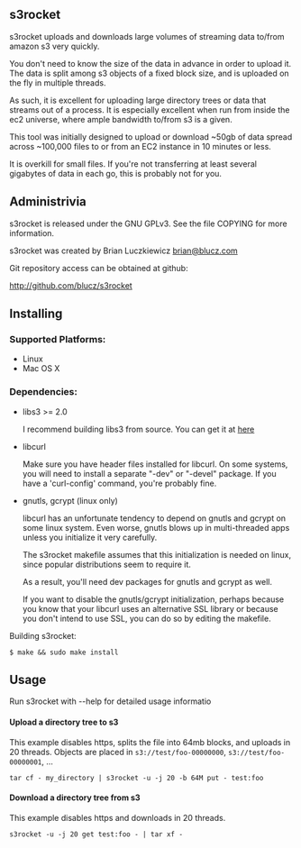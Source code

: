## s3rocket ##

s3rocket uploads and downloads large volumes of streaming data to/from amazon
s3 very quickly.

You don't need to know the size of the data in advance in order to upload it.
The data is split among s3 objects of a fixed block size, and is uploaded on
the fly in multiple threads.

As such, it is excellent for uploading large directory trees or data that
streams out of a process. It is especially excellent when run from inside the
ec2 universe, where ample bandwidth to/from s3 is a given.

This tool was initially designed to upload or download ~50gb of data spread
across ~100,000 files to or from an EC2 instance in 10 minutes or less.

It is overkill for small files. If you're not transferring at least several
gigabytes of data in each go, this is probably not for you.


## Administrivia ##

s3rocket is released under the GNU GPLv3. See the file COPYING for more
information.

s3rocket was created by Brian Luczkiewicz <brian@blucz.com>

Git repository access can be obtained at github:

http://github.com/blucz/s3rocket


## Installing ##

### Supported Platforms: ###

- Linux
- Mac OS X

### Dependencies: ###

* libs3   >= 2.0

  I recommend building libs3 from source. You can get it at [here](http://libs3.ischo.com.s3.amazonaws.com/index.html)

* libcurl

  Make sure you have header files installed for libcurl. On some systems,
  you will need to install a separate "-dev" or "-devel" package. If you
  have a 'curl-config' command, you're probably fine.

* gnutls, gcrypt (linux only)

  libcurl has an unfortunate tendency to depend on gnutls and gcrypt on
  some linux system. Even worse, gnutls blows up in multi-threaded apps
  unless you initialize it very carefully.

  The s3rocket makefile assumes that this initialization is needed on linux,
  since popular distributions seem to require it.
   
  As a result, you'll need dev packages for gnutls and gcrypt as well.

  If you want to disable the gnutls/gcrypt initialization, perhaps because
  you know that your libcurl uses an alternative SSL library or because you
  don't intend to use SSL, you can do so by editing the makefile.

Building s3rocket:

    $ make && sudo make install

## Usage ##


Run s3rocket with --help for detailed usage informatio

#### Upload a directory tree to s3 ####

This example disables https, splits the file into 64mb blocks, and uploads
in 20 threads. Objects are placed in `s3://test/foo-00000000`,
`s3://test/foo-00000001`, ...

    tar cf - my_directory | s3rocket -u -j 20 -b 64M put - test:foo


#### Download a directory tree from s3 ####

This example disables https and downloads in 20 threads.

    s3rocket -u -j 20 get test:foo - | tar xf -
